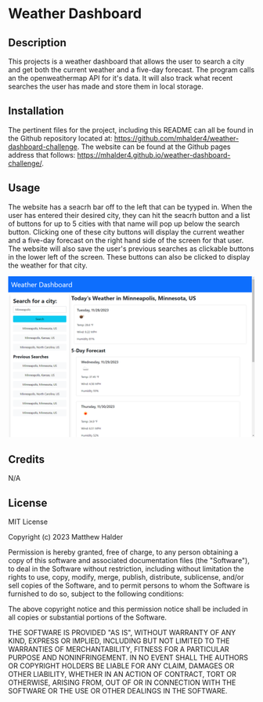 # Weather Dashboard

## Description

This projects is a weather dashboard that allows the user to search a city and get both the current weather and a five-day forecast. The program calls an the openweathermap API for it's data. It will also track what recent searches the user has made and store them in local storage.

## Installation

The pertinent files for the project, including this README can all be found in the Github repository located at: https://github.com/mhalder4/weather-dashboard-challenge. The website can be found at the Github pages address that follows: https://mhalder4.github.io/weather-dashboard-challenge/.

## Usage

The website has a seacrh bar off to the left that can be tyyped in. When the user has entered their desired city, they can hit the seacrh button and a list of buttons for up to 5 cities with that name will pop up below the search button. Clicking one of these city buttons will display the current weather and a five-day forecast on the right hand side of the screen for that user. The website will also save the user's previous searches as clickable buttons in the lower left of the screen. These buttons can also be clicked to display the weather for that city.

![A screenshot of the completed webpage.](./assets/images/weather-dashboard-challenge-screenshot.png)

## Credits

N/A

## License

MIT License

Copyright (c) 2023 Matthew Halder

Permission is hereby granted, free of charge, to any person obtaining a copy
of this software and associated documentation files (the "Software"), to deal
in the Software without restriction, including without limitation the rights
to use, copy, modify, merge, publish, distribute, sublicense, and/or sell
copies of the Software, and to permit persons to whom the Software is
furnished to do so, subject to the following conditions:

The above copyright notice and this permission notice shall be included in all
copies or substantial portions of the Software.

THE SOFTWARE IS PROVIDED "AS IS", WITHOUT WARRANTY OF ANY KIND, EXPRESS OR
IMPLIED, INCLUDING BUT NOT LIMITED TO THE WARRANTIES OF MERCHANTABILITY,
FITNESS FOR A PARTICULAR PURPOSE AND NONINFRINGEMENT. IN NO EVENT SHALL THE
AUTHORS OR COPYRIGHT HOLDERS BE LIABLE FOR ANY CLAIM, DAMAGES OR OTHER
LIABILITY, WHETHER IN AN ACTION OF CONTRACT, TORT OR OTHERWISE, ARISING FROM,
OUT OF OR IN CONNECTION WITH THE SOFTWARE OR THE USE OR OTHER DEALINGS IN THE
SOFTWARE.